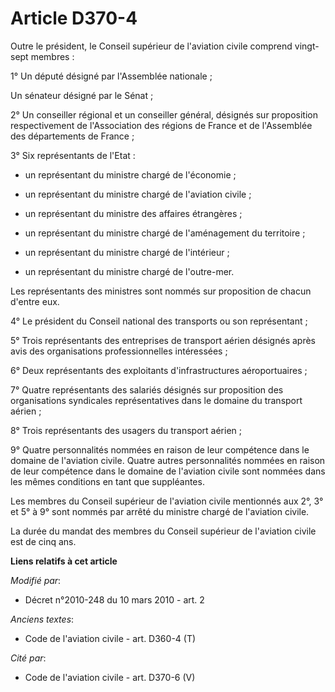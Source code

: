 # Article D370-4

Outre le président, le Conseil supérieur de l'aviation civile comprend vingt-sept membres : 

1° Un député désigné par l'Assemblée nationale ; 

Un sénateur désigné par le Sénat ; 

2° Un conseiller régional et un conseiller général, désignés sur proposition respectivement de l'Association des régions de
France et de l'Assemblée des départements de France ; 

3° Six représentants de l'Etat : 

- un représentant du ministre chargé de l'économie ; 

- un représentant du ministre chargé de l'aviation civile ; 

- un représentant du ministre des affaires étrangères ; 

- un représentant du ministre chargé de l'aménagement du territoire ; 

- un représentant du ministre chargé de l'intérieur ; 

- un représentant du ministre chargé de l'outre-mer. 

Les représentants des ministres sont nommés sur proposition de chacun d'entre eux. 

4° Le président du Conseil national des transports ou son représentant ; 

5° Trois représentants des entreprises de transport aérien désignés après avis des organisations professionnelles
intéressées ; 

6° Deux représentants des exploitants d'infrastructures aéroportuaires ; 

7° Quatre représentants des salariés désignés sur proposition des organisations syndicales représentatives dans le domaine du
transport aérien ; 

8° Trois représentants des usagers du transport aérien ; 

9° Quatre personnalités nommées en raison de leur compétence dans le domaine de l'aviation civile. Quatre autres
personnalités nommées en raison de leur compétence dans le domaine de l'aviation civile sont nommées dans les mêmes
conditions en tant que suppléantes. 

Les membres du Conseil supérieur de l'aviation civile mentionnés aux 2°, 3° et 5° à 9° sont nommés par arrêté du ministre
chargé de l'aviation civile. 

La durée du mandat des membres du Conseil supérieur de l'aviation civile est de cinq ans.

**Liens relatifs à cet article**

_Modifié par_:

  - Décret n°2010-248 du 10 mars 2010 - art. 2

_Anciens textes_:

  - Code de l'aviation civile - art. D360-4 (T)

_Cité par_:

  - Code de l'aviation civile - art. D370-6 (V)
